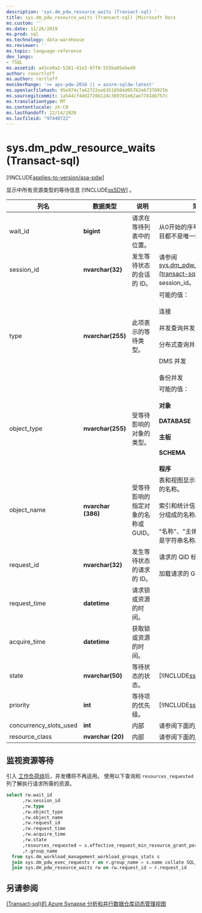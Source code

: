 ```yaml
---
description: 'sys.dm_pdw_resource_waits (Transact-sql) '
title: sys.dm_pdw_resource_waits (Transact-sql) |Microsoft Docs
ms.custom: ''
ms.date: 11/26/2019
ms.prod: sql
ms.technology: data-warehouse
ms.reviewer: ''
ms.topic: language-reference
dev_langs:
- TSQL
ms.assetid: a43ce9a2-5261-41e3-97f0-555ba05ebed9
author: ronortloff
ms.author: rortloff
monikerRange: '>= aps-pdw-2016 || = azure-sqldw-latest'
ms.openlocfilehash: 95e974c7a62722ea63510504d057b2e67370925b
ms.sourcegitcommit: 1a544cf4dd2720b124c3697d1e62ae7741db757c
ms.translationtype: MT
ms.contentlocale: zh-CN
ms.lasthandoff: 12/14/2020
ms.locfileid: "97440722"
---
```

# <a name="sysdm_pdw_resource_waits-transact-sql"></a>sys.dm_pdw_resource_waits (Transact-sql) 
[!INCLUDE[applies-to-version/asa-pdw](../../includes/applies-to-version/asa-pdw.md)]

  显示中所有资源类型的等待信息 [!INCLUDE[ssSDW](../../includes/sssdw-md.md)] 。  
  
|列名|数据类型|说明|范围|  
|-----------------|---------------|-----------------|-----------|  
|wait_id|**bigint**|请求在等待列表中的位置。|从0开始的序号。 所有等待条目都不是唯一的。|  
|session_id|**nvarchar(32)**|发生等待状态的会话的 ID。|请参阅 [sys.dm_pdw_exec_sessions &#40;transact-sql&#41;](../../relational-databases/system-dynamic-management-views/sys-dm-pdw-exec-sessions-transact-sql.md)中的 session_id。|  
|type|**nvarchar(255)**|此项表示的等待类型。|可能的值：<br /><br /> 连接<br /><br /> 并发查询并发<br /><br /> 分布式查询并发<br /><br /> DMS 并发<br /><br /> 备份并发|  
|object_type|**nvarchar(255)**|受等待影响的对象的类型。|可能的值：<br /><br /> **对象**<br /><br /> **DATABASE**<br /><br /> **主板**<br /><br /> **SCHEMA**<br /><br /> **程序**|  
|object_name|**nvarchar (386)**|受等待影响的指定对象的名称或 GUID。|表和视图显示有由三部分组成的名称。<br /><br /> 索引和统计信息显示为由四部分组成的名称。<br /><br /> "名称"、"主体" 和 "数据库" 是字符串名称。|  
|request_id|**nvarchar(32)**|发生等待状态的请求的 ID。|请求的 QID 标识符。<br /><br /> 加载请求的 GUID 标识符。|  
|request_time|**datetime**|请求锁或资源的时间。||  
|acquire_time|**datetime**|获取锁或资源的时间。||  
|state|**nvarchar(50)**|等待状态的状态。|[!INCLUDE[ssInfoNA](../../includes/ssinfona-md.md)]|  
|priority|**int**|等待项的优先级。|[!INCLUDE[ssInfoNA](../../includes/ssinfona-md.md)]|  
|concurrency_slots_used|**int**|内部|请参阅下面的[监视资源等待](#monitor-resource-waits)|  
|resource_class|**nvarchar (20)**|内部 |请参阅下面的[监视资源等待](#monitor-resource-waits)|  
  
## <a name="monitor-resource-waits"></a>监视资源等待 
引入 [工作负荷组](/azure/sql-data-warehouse/sql-data-warehouse-workload-isolation)后，并发槽将不再适用。  使用以下查询和 `resources_requested` 列了解执行请求所需的资源。

```sql
select rw.wait_id
      ,rw.session_id
      ,rw.type
      ,rw.object_type
      ,rw.object_name
      ,rw.request_id
      ,rw.request_time
      ,rw.acquire_time
      ,rw.state
      ,resources_requested = s.effective_request_min_resource_grant_percent
      ,r.group_name
  from sys.dm_workload_management_workload_groups_stats s
  join sys.dm_pdw_exec_requests r on r.group_name = s.name collate SQL_Latin1_General_CP1_CI_AS
  join sys.dm_pdw_resource_waits rw on rw.request_id = r.request_id
```

## <a name="see-also"></a>另请参阅  
 [&#40;Transact-sql&#41;的 Azure Synapse 分析和并行数据仓库动态管理视图 ](../../relational-databases/system-dynamic-management-views/sql-and-parallel-data-warehouse-dynamic-management-views.md)  
  
